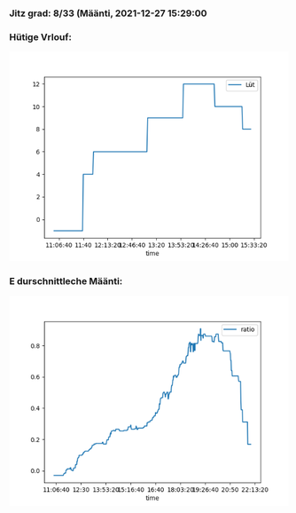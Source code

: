 ### Jitz grad: 8/33 (Määnti, 2021-12-27 15:29:00

### Hütige Vrlouf:
![Graph](Today.png)

### E durschnittleche Määnti:
![Graph](Määnti.png)